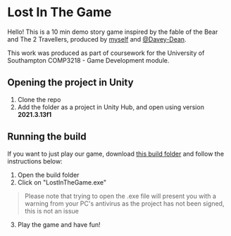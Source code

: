 # Lost In The Game

Hello! This is a 10 min demo story game inspired by the fable of the Bear and The 2 Travellers, produced by [myself](https://github.com/tvasuthevan123) and [@Davey-Dean](https://github.com/Davey-Dean).

This work was produced as part of coursework for the University of Southampton COMP3218 - Game Development module. 

## Opening the project in Unity
1. Clone the repo
2. Add the folder as a project in Unity Hub, and open using version **2021.3.13f1**

## Running the build
If you want to just play our game, download [this build folder](https://drive.google.com/file/d/1CnDsNrsvJ6gIcLxYsbhuO18H8bntaK3s/view?usp=share_link) and follow the instructions below:

1. Open the build folder
2. Click on "LostInTheGame.exe"
> Please note that trying to open the .exe file will present you with a warning from your PC's antivirus as the project has not been signed, this is not an issue
3. Play the game and have fun!
